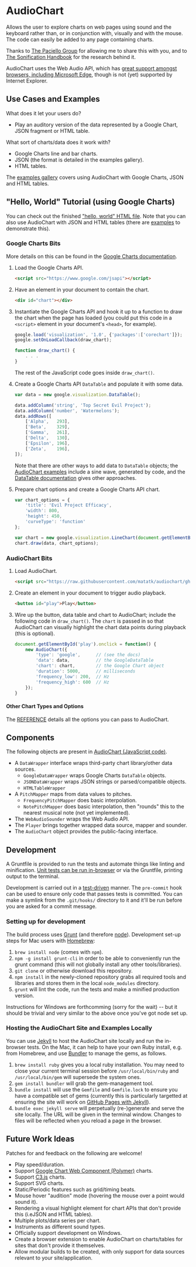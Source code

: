 AudioChart
===========

Allows the user to explore charts on web pages using sound and the keyboard rather than, or in conjunction with, visually and with the mouse.  The code can easily be added to any page containing charts.

Thanks to [The Paciello Group](http://paciellogroup.com) for allowing me to share this with you, and to [The Sonification Handbook](http://sonification.de/handbook/) for the research behind it.

AudioChart uses the Web Audio API, which has [great support amongst browsers, including Microsoft Edge](http://caniuse.com/audio-api), though is not (yet) supported by Internet Explorer.

Use Cases and Examples
-----------------------

What does it let your users do?

 * Play an auditory version of the data represented by a Google Chart, JSON fragment or HTML table.

What sort of charts/data does it work with?

 * Google Charts line and bar charts.
 * JSON (the format is detailed in the examples gallery).
 * HTML tables.

The [examples gallery](http://matatk.agrip.org.uk/audiochart/examples-gallery.html) covers using AudioChart with Google Charts, JSON and HTML tables.

"Hello, World" Tutorial (using Google Charts)
----------------------------------------------

You can check out the finished ["hello, world" HTML file](http://matatk.agrip.org.uk/audiochart/hello-world-tutorial.html).  Note that you can also use AudioChart with JSON and HTML tables (there are [examples](http://matatk.agrip.org.uk/audiochart/examples-gallery.html) to demonstrate this).

### Google Charts Bits

More details on this can be found in the [Google Charts documentation](https://developers.google.com/chart/).

 1. Load the Google Charts API.

    ```html
    <script src="https://www.google.com/jsapi"></script>
    ```

 2. Have an element in your document to contain the chart.

    ```html
    <div id="chart"></div>
    ```

 3. Instantiate the Google Charts API and hook it up to a function to draw the chart when the page has loaded (you could put this code in a `<script>` element in your document's `<head>`, for example).

    ```javascript
    google.load('visualization', '1.0', {'packages':['corechart']});
    google.setOnLoadCallback(draw_chart);

    function draw_chart() {
    	. . .
    }
    ```

    The rest of the JavaScript code goes inside `draw_chart()`.

 4. Create a Google Charts API `DataTable` and populate it with some data.

    ```javascript
    var data = new google.visualization.DataTable();

    data.addColumn('string', 'Top Secret Evil Project');
    data.addColumn('number', 'Watermelons');
    data.addRows([
    	['Alpha',   293],
    	['Beta',    329],
    	['Gamma',   261],
    	['Delta',   130],
    	['Epsilon', 196],
    	['Zeta',    196],
    ]);
    ```

    Note that there are other ways to add data to `DataTable` objects; the [AudioChart examples](http://matatk.agrip.org.uk/audiochart/examples-gallery.html) include a sine wave, generated by code, and the [DataTable documentation](https://developers.google.com/chart/interactive/docs/reference#DataTable) gives other approaches.

 5. Prepare chart options and create a Google Charts API chart.

    ```javascript
    var chart_options = {
    	'title': 'Evil Project Efficacy',
    	'width': 800,
    	'height': 450,
    	'curveType': 'function'
    };

    var chart = new google.visualization.LineChart(document.getElementById('chart'));
    chart.draw(data, chart_options);
    ```

### AudioChart Bits

 1. Load AudioChart.

    ```html
    <script src="https://raw.githubusercontent.com/matatk/audiochart/gh-pages/lib/audiochart.min.js"></script>
    ```

 2. Create an element in your document to trigger audio playback.

    ```html
    <button id="play">Play</button>
    ```

 3. Wire up the button, data table and chart to AudioChart; include the following code in `draw_chart()`.  The `chart` is passed in so that AudioChart can visually highlight the chart data points during playback (this is optional).

    ```javascript
    document.getElementById('play').onclick = function() {
    	new AudioChart({
    		'type': 'google',      // (see the docs)
    		'data': data,          // the GoogleDataTable
    		'chart': chart,        // the Google Chart object
    		'duration': 5000,      // milliseconds
    		'frequency_low': 200,  // Hz
    		'frequency_high': 600  // Hz
    	});
    }
    ```

#### Other Chart Types and Options

The [REFERENCE](REFERENCE.md) details all the options you can pass to AudioChart.

Components
-----------

The following objects are present in [AudioChart (JavaScript code)](src/audiochart.js).

 * A `DataWrapper` interface wraps third-party chart library/other data sources.
    - `GoogleDataWrapper` wraps Google Charts `DataTable` objects.
    - `JSONDataWrapper` wraps JSON strings or parsed/compatible objects.
    - `HTMLTableWrapper`
 * A `PitchMapper` maps from data values to pitches.
    - `FrequencyPitchMapper` does basic interpolation.
    - `NotePitchMapper` does basic interpolation, then "rounds" this to the nearest musical note (not yet implemented).
 * The `WebAudioSounder` wraps the Web Audio API.
 * The `Player` brings together wrapped data source, mapper and sounder.
 * The `AudioChart` object provides the public-facing interface.

Development
------------

A Gruntfile is provided to run the tests and automate things like linting and minification.  [Unit tests can be run in-browser](http://matatk.agrip.org.uk/audiochart/test/) or via the Gruntfile, printing output to the terminal.

Development is carried out in a [test-driven](http://en.wikipedia.org/wiki/Test-driven_development) manner.  The `pre-commit` hook can be used to ensure only code that passes tests is committed.  You can make a symlink from the `.git/hooks/` directory to it and it'll be run before you are asked for a commit message.

### Setting up for development

The build process uses [Grunt](http://gruntjs.com) (and therefore [node](https://github.com/joyent/node)).  Development set-up steps for Mac users with [Homebrew](http://brew.sh):

 1. `brew install node` (comes with `npm`).
 2. `npm -g install grunt-cli` in order to be able to conveniently run the grunt command (this will not globally install any other tools/libraries).
 3. `git clone` or otherwise download this repository.
 4. `npm install` in the newly-cloned repository grabs all required tools and libraries and stores them in the local `node_modules` directory.
 5. `grunt` will lint the code, run the tests and make a minified production version.

Instructions for Windows are forthcomming (sorry for the wait) -- but it should be trivial and very similar to the above once you've got node set up.

### Hosting the AudioChart Site and Examples Locally

You can use [Jekyll](http://jekyllrb.com) to host the AudioChart site locally and run the in-browser tests.  On the Mac, it can help to have your own Ruby install, e.g. from Homebrew, and use [Bundler](http://bundler.io) to manage the gems, as follows.

 1. `brew install ruby` gives you a local ruby installation. You may need to close your current terminal session before `/usr/local/bin/ruby` and `/usr/local/bin/gem` will supersede the system ones.
 2. `gem install bundler` will grab the gem-management tool.
 3. `bundle install` will use the `Gemfile` and `Gemfile.lock` to ensure you have a compatible set of gems (currently this is particularly targetted at ensuring the site will work on [GitHub Pages with Jekyll](https://help.github.com/articles/using-jekyll-with-pages/)).
 4. `bundle exec jekyll serve` will perpetually (re-)generate and serve the site locally.  The URL will be given in the terminal window.  Changes to files will be reflected when you reload a page in the browser.

Future Work Ideas
------------------

Patches for and feedback on the following are welcome!

 * Play speed/duration.
 * Support [Google Chart Web Component (Polymer)](https://github.com/GoogleWebComponents/google-chart) charts.
 * Support [C3.js](http://c3js.org) charts.
 * Support SVG charts.
 * Static/Periodic features such as grid/timing beats.
 * Mouse hover "audition" mode (hovering the mouse over a point would sound it).
 * Rendering a visual highlight element for chart APIs that don't provide this (i.eJSON and HTML tables).
 * Multiple plots/data series per chart.
 * Instruments as different sound types.
 * Officially support development on Windows.
 * Create a browser extension to enable AudioChart on charts/tables for sites that don't provide it themselves.
 * Allow modular builds to be created, with only support for data sources relevant to your site/application.
